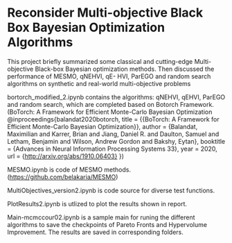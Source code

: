 # Reconsider Multi-objective Black Box Bayesian Optimization Algorithms

This project briefly summarized some classical and cutting-edge
Multi-objective Black-box Bayesian optimization methods.
Then discussed the performance of MESMO, qNEHVI, qE-
HVI, ParEGO and random search algorithms on synthetic
and real-world multi-objective problems

bortorch_modified_2.ipynb contains the algorithms: qNEHVI, qEHVI, ParEGO and random search, which are completed based on Botorch Framework. (BoTorch: A Framework for Efficient Monte-Carlo Bayesian Optimization
@inproceedings{balandat2020botorch,
  title = {{BoTorch: A Framework for Efficient Monte-Carlo Bayesian Optimization}},
  author = {Balandat, Maximilian and Karrer, Brian and Jiang, Daniel R. and Daulton, Samuel and Letham, Benjamin and Wilson, Andrew Gordon and Bakshy, Eytan},
  booktitle = {Advances in Neural Information Processing Systems 33},
  year = 2020,
  url = {http://arxiv.org/abs/1910.06403}
})


MESMO.ipynb is code of MESMO methods. (https://github.com/belakaria/MESMO)

MultiObjectives_version2.ipynb is code source for diverse test functions.

PlotResults2.ipynb is utlized to plot the results shown in report.

Main-mcmccour02.ipynb is a sample main for runing the different algorithms to save the checkpoints of Pareto Fronts and Hypervolume Improvement. The results are saved in corresponding folders. 
